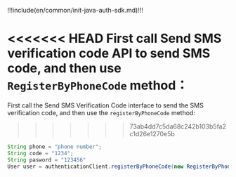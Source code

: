 !!!include(en/common/init-java-auth-sdk.md)!!!

<<<<<<< HEAD
First call Send SMS verification code API to send SMS code, and then use `RegisterByPhoneCode` method：
=======
First call the Send SMS Verification Code interface to send the SMS verification code, and then use the `registerByPhoneCode` method:
>>>>>>> 73ab4dd7c5da68c242b103b5fa2c1d26e1270e5b

```java
String phone = "phone number";
String code = "1234";
String pasword = "123456"
User user = authenticationClient.registerByPhoneCode(new RegisterByPhoneCodeInput(phone, code).withPassword(password)).execute();
```
